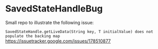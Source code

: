 # SavedStateHandleBug

Small repo to illustrate the following issue:

`SavedStateHandle.getLiveData(String key, T initialValue) does not populate the backing map`
https://issuetracker.google.com/issues/178510877
